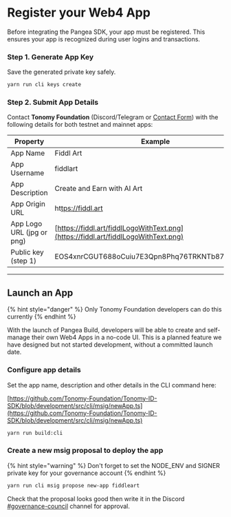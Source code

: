 # Register your Web4 App

Before integrating the Pangea SDK, your app must be registered. This ensures your app is recognized during user logins and transactions.

### Step 1. Generate App Key

Save the generated private key safely.

```bash
yarn run cli keys create
```

### Step 2. Submit App Details

Contact **Tonomy Foundation** (Discord/Telegram or [Contact Form](https://pangea.web4.world/contact-us)) with the following details for both testnet and mainnet apps:

| Property                  | Example                                                                            |
| ------------------------- | ---------------------------------------------------------------------------------- |
| App Name                  | Fiddl Art                                                                          |
| App Username              | fiddlart                                                                           |
| App Description           | Create and Earn with AI Art                                                        |
| App Origin URL            | ht[tps://fiddl.art](tps://fiddl.art)                                               |
| App Logo URL (jpg or png) | [https://fiddl.art/fiddlLogoWithText.png](https://fiddl.art/fiddlLogoWithText.png) |
| Public key (step 1)       | EOS4xnrCGUT688oCuiu7E3Qpn8Phq76TRKNTb87XFMjzsJu                                    |





***

## Launch an App

{% hint style="danger" %}
Only Tonomy Foundation developers can do this currently
{% endhint %}

With the launch of Pangea Build, developers will be able to create and self-manage their own Web4 Apps in a no-code UI. This is a planned feature we have designed but not started development, without a committed launch date.

### Configure app details

Set the app name, description and other details in the CLI command here:

[https://github.com/Tonomy-Foundation/Tonomy-ID-SDK/blob/development/src/cli/msig/newApp.ts](https://github.com/Tonomy-Foundation/Tonomy-ID-SDK/blob/development/src/cli/msig/newApp.ts)

```bash
yarn run build:cli
```

### Create a new msig proposal to deploy the app

{% hint style="warning" %}
Don't forget to set the NODE\_ENV and SIGNER private key for your governance account
{% endhint %}

```bash
yarn run cli msig propose new-app fiddleart
```

Check that the proposal looks good then write it in the Discord [#governance-council](https://discord.gg/VZavQC7J) channel for approval.
